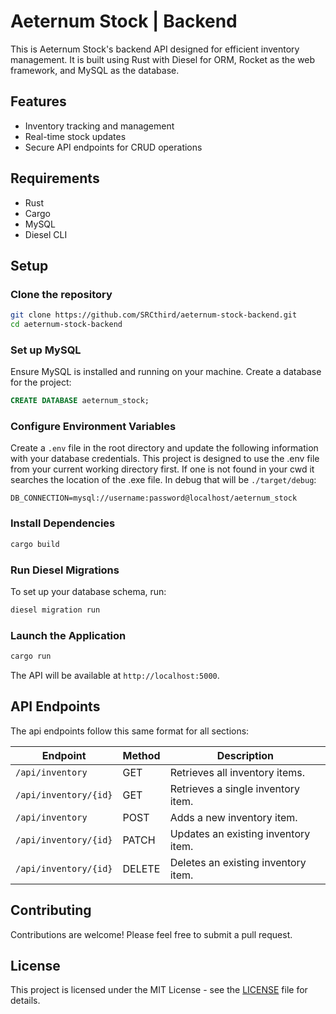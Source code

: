 # Aeternum Stock | Backend

This is Aeternum Stock's backend API designed for efficient inventory management. It is built using Rust with Diesel for ORM, Rocket as the web framework, and MySQL as the database.

## Features

- Inventory tracking and management
- Real-time stock updates
- Secure API endpoints for CRUD operations

## Requirements

- Rust
- Cargo
- MySQL
- Diesel CLI

## Setup

### Clone the repository

```bash
git clone https://github.com/SRCthird/aeternum-stock-backend.git
cd aeternum-stock-backend
```

### Set up MySQL

Ensure MySQL is installed and running on your machine. Create a database for the project:

```sql
CREATE DATABASE aeternum_stock;
```

### Configure Environment Variables

Create a `.env` file in the root directory and update the following information with your database credentials. This project is designed to use the .env file from your current working directory first. If one is not found in your cwd it searches the location of the .exe file. In debug that will be `./target/debug`:

```
DB_CONNECTION=mysql://username:password@localhost/aeternum_stock
```

### Install Dependencies

```bash
cargo build
```

### Run Diesel Migrations

To set up your database schema, run:

```bash
diesel migration run
```

### Launch the Application

```bash
cargo run
```

The API will be available at `http://localhost:5000`.

## API Endpoints

The api endpoints follow this same format for all sections:

| Endpoint             | Method | Description                           |
|----------------------|--------|---------------------------------------|
| `/api/inventory`     | GET    | Retrieves all inventory items.        |
| `/api/inventory/{id}`| GET    | Retrieves a single inventory item.    |
| `/api/inventory`     | POST   | Adds a new inventory item.            |
| `/api/inventory/{id}`| PATCH  | Updates an existing inventory item.   |
| `/api/inventory/{id}`| DELETE | Deletes an existing inventory item.   |

## Contributing

Contributions are welcome! Please feel free to submit a pull request.

## License

This project is licensed under the MIT License - see the [LICENSE](LICENSE) file for details.
